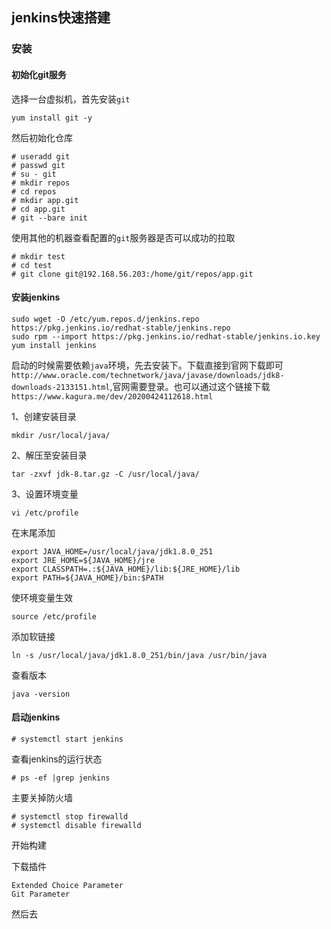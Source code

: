 ## jenkins快速搭建

### 安装

#### 初始化git服务

选择一台虚拟机，首先安装`git`

````
yum install git -y
````

然后初始化仓库

````
# useradd git
# passwd git
# su - git
# mkdir repos
# cd repos
# mkdir app.git
# cd app.git
# git --bare init
````

使用其他的机器查看配置的`git`服务器是否可以成功的拉取

````
# mkdir test
# cd test
# git clone git@192.168.56.203:/home/git/repos/app.git
````

#### 安装jenkins

````
sudo wget -O /etc/yum.repos.d/jenkins.repo https://pkg.jenkins.io/redhat-stable/jenkins.repo
sudo rpm --import https://pkg.jenkins.io/redhat-stable/jenkins.io.key
yum install jenkins
````

启动的时候需要依赖`java`环境，先去安装下。下载直接到官网下载即可`http://www.oracle.com/technetwork/java/javase/downloads/jdk8-downloads-2133151.html`,官网需要登录。也可以通过这个链接下载`https://www.kagura.me/dev/20200424112618.html`

1、创建安装目录

````
mkdir /usr/local/java/
````

2、解压至安装目录

````
tar -zxvf jdk-8.tar.gz -C /usr/local/java/

````

3、设置环境变量

````
vi /etc/profile
````

在末尾添加

````
export JAVA_HOME=/usr/local/java/jdk1.8.0_251
export JRE_HOME=${JAVA_HOME}/jre
export CLASSPATH=.:${JAVA_HOME}/lib:${JRE_HOME}/lib
export PATH=${JAVA_HOME}/bin:$PATH
````

使环境变量生效

````
source /etc/profile
````

添加软链接

````
ln -s /usr/local/java/jdk1.8.0_251/bin/java /usr/bin/java
````

查看版本

````
java -version
````


#### 启动jenkins

````
# systemctl start jenkins
````

查看jenkins的运行状态

````
# ps -ef |grep jenkins
````

主要关掉防火墙

````
# systemctl stop firewalld
# systemctl disable firewalld
````

开始构建  

下载插件

````
Extended Choice Parameter
Git Parameter
````

然后去